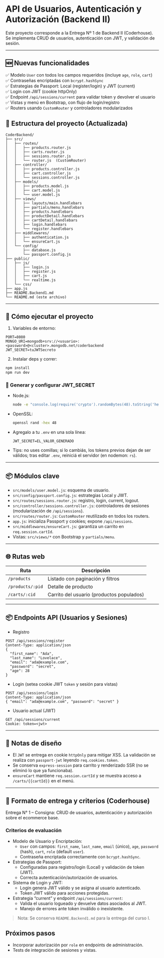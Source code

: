 # API de Usuarios, Autenticación y Autorización (Backend II)

Este proyecto corresponde a la Entrega Nº 1 de Backend II (Coderhouse).
Se implementa CRUD de usuarios, autenticación con JWT, y validación de sesión.

---

## 🆕 Nuevas funcionalidades

✅ Modelo `User` con todos los campos requeridos (incluye `age`, `role`, `cart`)  
✅ Contraseñas encriptadas con `bcrypt.hashSync`  
✅ Estrategias de Passport: Local (register/login) y JWT (current)  
✅ Login con JWT (cookie httpOnly)  
✅ Endpoint `/api/sessions/current` para validar token y devolver el usuario  
✅ Vistas y menú en Bootstrap, con flujo de login/registro  
✅ Routers usando `CustomRouter` y controladores modularizados

## 📁 Estructura del proyecto (Actualizada)

```
CoderBackend/
├── src/
│   ├── routes/
│   │   ├── products.router.js
│   │   ├── carts.router.js
│   │   ├── sessions.router.js
│   │   └── router.js  (CustomRouter)
│   ├── controller/
│   │   ├── products.controller.js
│   │   ├── cart.controller.js
│   │   └── sessions.controller.js
│   ├── models/
│   │   ├── products.model.js
│   │   ├── cart.model.js
│   │   └── user.model.js
│   ├── views/
│   │   ├── layouts/main.handlebars
│   │   ├── partials/menu.handlebars
│   │   ├── products.handlebars
│   │   ├── productDetail.handlebars
│   │   ├── cartDetail.handlebars
│   │   ├── login.handlebars
│   │   └── register.handlebars
│   ├── middlewares/
│   │   ├── authentication.js
│   │   └── ensureCart.js
│   └── config/
│       ├── database.js
│       └── passport.config.js
├── public/
│   ├── js/
│   │   ├── login.js
│   │   ├── register.js
│   │   ├── cart.js
│   │   └── realtime.js
│   └── css/
├── app.js
├── README.Backend1.md
└── README.md (este archivo)
```

---

## 🚀 Cómo ejecutar el proyecto

1. Variables de entorno:

```env
PORT=8080
MONGO_URI=mongodb+srv://<usuario>:<password>@<cluster>.mongodb.net/coderbackend
JWT_SECRET=tuJWTSecreto
```

2. Instalar deps y correr:

```bash
npm install
npm run dev
```

### 🔐 Generar y configurar JWT_SECRET

- Node.js:
  ```bash
  node -e "console.log(require('crypto').randomBytes(48).toString('hex'))"
  ```
- OpenSSL:
  ```bash
  openssl rand -hex 48
  ```
- Agregalo a tu `.env` en una sola línea:
  ```env
  JWT_SECRET=EL_VALOR_GENERADO
  ```
- Tips: no uses comillas; si lo cambiás, los tokens previos dejan de ser válidos; tras editar `.env`, reiniciá el servidor (en nodemon: `rs`).

---

## 📦 Módulos clave

- `src/models/user.model.js`: esquema de usuario.
- `src/config/passport.config.js`: estrategias Local y JWT.
- `src/routes/sessions.router.js`: registro, login, current, logout.
- `src/controller/sessions.controller.js`: controladores de sesiones (modularización de `/api/sessions`).
- `src/routes/router.js`: `CustomRouter` reutilizado en todos los routers.
- `app.js`: inicializa Passport y cookies; expone `/api/sessions`.
- `src/middlewares/ensureCart.js`: garantiza un carrito en `req.session.cartId`.
- Vistas: `src/views/*` con Bootstrap y `partials/menu`.

---

## 🌐 Rutas web

| Ruta             | Descripción                               |
| ---------------- | ----------------------------------------- |
| `/products`      | Listado con paginación y filtros          |
| `/products/:pid` | Detalle de producto                       |
| `/carts/:cid`    | Carrito del usuario (productos populados) |

---

## 📦 Endpoints API (Usuarios y Sesiones)

- Registro

```http
POST /api/sessions/register
Content-Type: application/json
{
  "first_name": "Ada",
  "last_name": "Lovelace",
  "email": "ada@example.com",
  "password": "secret",
  "age": 28
}
```

- Login (setea cookie JWT `token` y sesión para vistas)

```http
POST /api/sessions/login
Content-Type: application/json
{ "email": "ada@example.com", "password": "secret" }
```

- Usuario actual (JWT)

```http
GET /api/sessions/current
Cookie: token=<jwt>
```

---

## 🧠 Notas de diseño

- El `JWT` se entrega en cookie `httpOnly` para mitigar XSS. La validación se realiza con `passport-jwt` leyendo `req.cookies.token`.
- Se conserva `express-session` para carrito y renderizado SSR (no se eliminó lo que ya funcionaba).
- `ensureCart` mantiene `req.session.cartId` y se muestra acceso a `/carts/{{cartId}}` en el menú.

---

## 📄 Formato de entrega y criterios (Coderhouse)

Entrega N° 1 – Consigna: CRUD de usuarios, autenticación y autorización sobre el ecommerce base.

### Criterios de evaluación

- Modelo de Usuario y Encriptación:
  - `User` con campos: `first_name`, `last_name`, `email` (único), `age`, `password` (hash), `cart`, `role` (default `user`).
  - Contraseña encriptada correctamente con `bcrypt.hashSync`.
- Estrategias de Passport:
  - Configuradas para registro/login (Local) y validación de token (JWT).
  - Correcta autenticación/autorización de usuarios.
- Sistema de Login y JWT:
  - Login genera JWT válido y se asigna al usuario autenticado.
  - Token JWT válido para acciones protegidas.
- Estrategia “current” y endpoint `/api/sessions/current`:
  - Valida el usuario logueado y devuelve datos asociados al JWT.
  - Manejo de errores ante token inválido o inexistente.

> Nota: Se conserva `README.Backend1.md` para la entrega del curso I.

## Próximos pasos

- Incorporar autorización por `role` en endpoints de administración.
- Tests de integración de sesiones y vistas.
